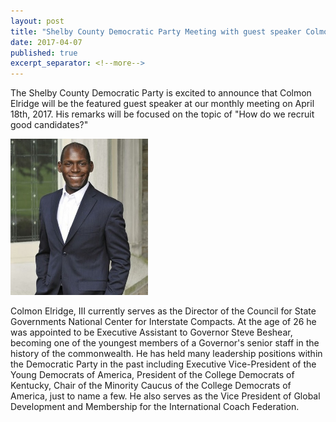 ```yaml
---
layout: post
title: "Shelby County Democratic Party Meeting with guest speaker Colmon Elridge"
date: 2017-04-07
published: true
excerpt_separator: <!--more-->
---
```


The Shelby County Democratic Party is excited to announce that Colmon Elridge will be the featured guest speaker at our monthly meeting on April 18th, 2017.  His remarks will be focused on the topic of "How do we recruit good candidates?"
<!--more-->


<img style="height: 250px" src="/assets/img/Colmon-Elridge-III.jpg">

Colmon Elridge, III currently serves as the Director of the Council for State Governments National Center for Interstate Compacts.  At the age of 26 he was appointed to be Executive Assistant to Governor Steve Beshear, becoming one of the youngest members of a Governor's senior staff in the history of the commonwealth.  He has held many leadership positions within the Democratic Party in the past including Executive Vice-President of the Young Democrats of America, President of the College Democrats of Kentucky, Chair of the Minority Caucus of the College Democrats of America, just to name a few.  He also serves as the Vice President of Global Development and Membership for the International Coach Federation.
